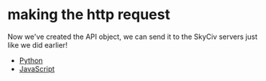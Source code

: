 # making the http request

Now we've created the API object, we can send it to the SkyCiv servers just like we did earlier!

* [Python](./index.py)
* [JavaScript](./index.js)